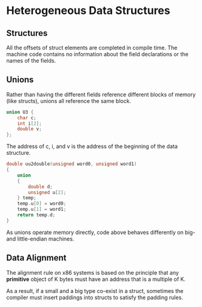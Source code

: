 # Heterogeneous Data Structures
## Structures
All the offsets of struct elements are completed in compile time. The machine code contains no information
about the field declarations or the names of the fields.

## Unions
Rather than
having the different fields reference different blocks of memory (like structs), unions all reference
the same block.
```c
union U3 {
    char c;
    int i[2];
    double v;
};
``` 
The address of c, i, and v is the address of the beginning of the data structure.

```c
double uu2double(unsigned word0, unsigned word1)
{
    union
    {
        double d;
        unsigned u[2];
    } temp;
    temp.u[0] = word0;
    temp.u[1] = word1;
    return temp.d;
}
```
As unions operate memory directly, code above behaves differently on big- and little-endian machines.

## Data Alignment
The alignment rule on x86 systems is based on the principle that any **primitive**
object of K bytes must have an address that is a multiple of K.

As a result, if a small and a big type co-exist in a struct, sometimes the compiler must insert paddings into structs to satisfy the padding rules.


